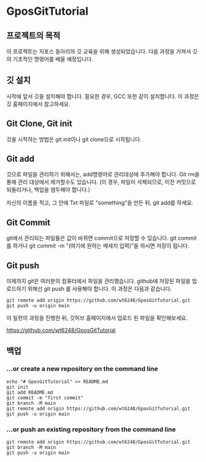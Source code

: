 # GposGitTutorial

## 프로젝트의 목적
이 프로젝트는 지포스 동아리의 깃 교육을 위해 생성되었습니다. 다음 과정을 거쳐서 깃의 기초적인 명령어를 배울 예정입니다.

## 깃 설치
시작에 앞서 깃을 설치해야 합니다. 필요한 경우, GCC 또한 같이 설치합니다. 이 과정은 깃 홈페이지에서 참고하세요.

## Git Clone, Git init
깃을 시작하는 방법은 git init이나 git clone으로 시작됩니다. 

## Git add
깃으로 파일을 관리하기 위해서는, add명령어로 관리대상에 추가해야 합니다. Git rm을 통해 관리 대상에서 제거할수도 있습니다. (이 경우, 파일이 삭제되므로, 이전 커밋으로 되돌리거나, 백업을 염두해야 합니다.)

자신의 이름을 적고, 그 안에 Txt 파일로 "something"을 만든 뒤, git add를 하세요.

## Git Commit 
git에서 관리되는 파일들은 값이 바뀌면 commit으로 저장할 수 있습니다. git commit를 하거나 git commit -m "(여기에 원하는 메세지 입력)"을 하시면 저장이 됩니다. 

## Git push
이제까지 git은 여러분의 컴퓨터에서 파일을 관리했습니다. github에 저장된 파일을 업로드하기 위해선 git push 를 사용해야 합니다. 이 과정은 다음과 같습니다. 
```
git remote add origin https://github.com/wt6248/GposGitTutorial.git
git push -u origin main
```
이 일련의 과정을 진행한 뒤, 깃허브 홈페이지에서 업로드 된 파일을 확인해보세요. 

https://github.com/wt6248/GposGitTutorial






## 백업
### …or create a new repository on the command line
```
echo "# GposGitTutorial" >> README.md
git init
git add README.md
git commit -m "first commit"
git branch -M main
git remote add origin https://github.com/wt6248/GposGitTutorial.git
git push -u origin main
```
### …or push an existing repository from the command line
```
git remote add origin https://github.com/wt6248/GposGitTutorial.git
git branch -M main
git push -u origin main
```